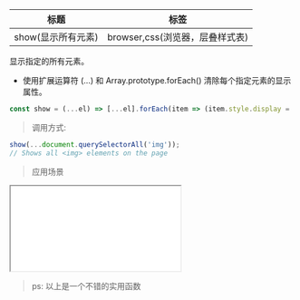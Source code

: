 | 标题               | 标签                            |
| ------------------ | ------------------------------- |
| show(显示所有元素) | browser,css(浏览器，层叠样式表) |

显示指定的所有元素。

- 使用扩展运算符 (...) 和 Array.prototype.forEach() 清除每个指定元素的显示属性。

```js
const show = (...el) => [...el].forEach(item => (item.style.display = ''));
```

> 调用方式:

```js
show(...document.querySelectorAll('img'));
// Shows all <img> elements on the page
```

> 应用场景

<iframe src="codes/javascript/html/show.html"></iframe>

> ps: 以上是一个不错的实用函数
